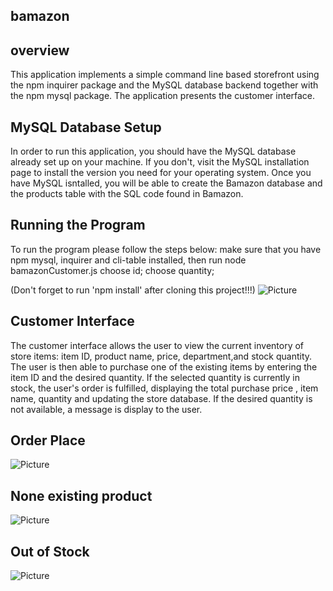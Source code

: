 ## bamazon 

## overview 
This application implements a simple command line based storefront using the npm inquirer package and the MySQL database backend together with the npm mysql package. The application presents the  customer interface. 

## MySQL Database Setup
In order to run this application, you should have the MySQL database already set up on your machine. If you don't, visit the MySQL installation page to install the version you need for your operating system. Once you have MySQL isntalled, you will be able to create the Bamazon database and the products table with the SQL code found in Bamazon.

## Running the Program
To run the program please follow the steps below:
make sure that you have npm mysql, inquirer and cli-table installed, 
then run
node bamazonCustomer.js
choose id;  choose quantity;

(Don't forget to run 'npm install' after cloning this project!!!)
![Picture](https://github.com/israel81boot/easysell/blob/master/readme%20images/2019-11-24%20(1).png)

## Customer Interface
The customer interface allows the user to view the current inventory of store items: item ID, product name, price, department,and stock quantity. The user is then able to purchase one of the existing items by entering the item ID and the desired quantity. If the selected quantity is currently in stock, the user's order is fulfilled, displaying the total purchase price , item name, quantity and updating the store database. If the desired quantity is not available, a message is display to the user.

## Order Place

![Picture](https://github.com/israel81boot/easysell/blob/master/readme%20images/2019-11-24%20(2).png)

## None existing product
![Picture](https://github.com/israel81boot/easysell/blob/master/readme%20images/2019-11-24%20(3).png)


## Out of Stock 
![Picture](https://github.com/israel81boot/easysell/blob/master/readme%20images/2019-11-24%20(4).png)
